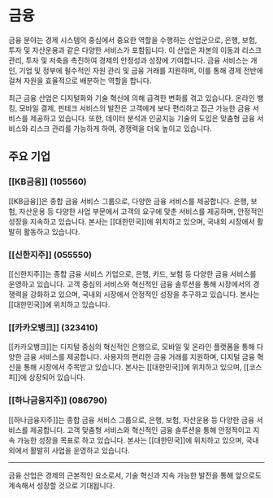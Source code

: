 # 금융

금융 분야는 경제 시스템의 중심에서 중요한 역할을 수행하는 산업군으로, 은행, 보험, 투자 및 자산운용과 같은 다양한 서비스가 포함됩니다. 이 산업은 자본의 이동과 리스크 관리, 투자 및 저축을 촉진하여 경제의 안정성과 성장에 기여합니다. 금융 서비스는 개인, 기업 및 정부에 필수적인 자원 관리 및 금융 거래를 지원하며, 이를 통해 경제 전반에 걸쳐 자원을 효율적으로 배분하는 역할을 합니다.

최근 금융 산업은 디지털화와 기술 혁신에 의해 급격한 변화를 겪고 있습니다. 온라인 뱅킹, 모바일 결제, 핀테크 서비스의 발전은 고객에게 보다 편리하고 접근 가능한 금융 서비스를 제공하고 있습니다. 또한, 데이터 분석과 인공지능 기술의 도입은 맞춤형 금융 서비스와 리스크 관리를 가능하게 하여, 경쟁력을 더욱 높이고 있습니다.

## 주요 기업

### [[KB금융]] (105560)
[[KB금융]]은 종합 금융 서비스 그룹으로, 다양한 금융 서비스를 제공합니다. 은행, 보험, 자산운용 등 다양한 사업 부문에서 고객의 요구에 맞춘 서비스를 제공하며, 안정적인 성장을 지속하고 있습니다. 본사는 [[대한민국]]에 위치하고 있으며, 국내외 시장에서 활발히 활동하고 있습니다.

### [[신한지주]] (055550)
[[신한지주]]는 종합 금융 서비스 기업으로, 은행, 카드, 보험 등 다양한 금융 서비스를 운영하고 있습니다. 고객 중심의 서비스와 혁신적인 금융 솔루션을 통해 시장에서의 경쟁력을 강화하고 있으며, 국내외 시장에서 안정적인 성장을 추구하고 있습니다. 본사는 [[대한민국]]에 위치하고 있습니다.

### [[카카오뱅크]] (323410)
[[카카오뱅크]]는 디지털 중심의 혁신적인 은행으로, 모바일 및 온라인 플랫폼을 통해 다양한 금융 서비스를 제공합니다. 사용자의 편리한 금융 거래를 지원하며, 디지털 금융 혁신을 통해 시장에서 주목받고 있습니다. 본사는 [[대한민국]]에 위치하고 있으며, [[코스피]]에 상장되어 있습니다.

### [[하나금융지주]] (086790)
[[하나금융지주]]는 종합 금융 서비스 그룹으로, 은행, 보험, 자산운용 등 다양한 금융 서비스를 제공합니다. 고객 맞춤형 서비스와 혁신적인 금융 솔루션을 통해 안정적이고 지속 가능한 성장을 목표로 하고 있습니다. 본사는 [[대한민국]]에 위치하고 있으며, 국내외에서 활발히 사업을 운영하고 있습니다.

---

금융 산업은 경제의 근본적인 요소로서, 기술 혁신과 지속 가능한 발전을 통해 앞으로도 계속해서 성장할 것으로 기대됩니다.